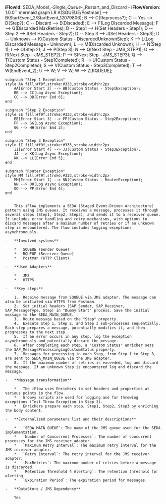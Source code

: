 **iFlowId**: SEDA_Model_-_Single_Queue_-_Restart_and_Discard - **iFlowVersion**: 1.0.0```mermaid
graph LR
    A[SQUEUE/Postman] --> B(StartEvent_2/StartEvent_12079806);
    B --> C{Reprocess?};
    C -- Yes --> D{Step?};
    C -- Discard --> E(Discaded);
    E --> F(Log Discarded Message);
    F --> G(Discarded MaxRetries);
    D -- Step1 --> H(Set Headers - Step1);
    D -- Step 2 --> I(Set Headers - Step2);
    D -- Step 3 --> J(Set Headers - Step3);
    D -- Unknown --> K(Custom Status - DiscardedUnknownStep);
    K --> L(Log Discarded Message - Unknown);
    L --> M(Discarded Unknown);
    H --> N(Step 1);
    I --> O(Step 2);
    J --> P(Step 3);
    N --> Q(Next Step - JMS_STEP1);
    O --> R(Next Step - JMS_STEP2);
    P --> S(Next Step - JMS_STEP3);
    Q --> T(Custom Status - Step1Completed);
    R --> U(Custom Status - Step2Completed);
    S --> V(Custom Status - Step3Completed);
    T --> W(EndEvent_2);
    U --> W;
    V --> W;
    W --> Z[RQUEUE];
    
    subgraph "Step 1 Exception"
    style AA fill:#f9f,stroke:#333,stroke-width:2px
        AA[Error Start 2] --> BB(Custom Status - Step1Exception);
        BB --> CC(Log Async Exception);
        CC --> DD[Error End 6];
    end
    
    subgraph "Step 2 Exception"
    style EE fill:#f9f,stroke:#333,stroke-width:2px
        EE[Error Start 3] --> FF(Custom Status - Step2Exception);
        FF --> GG(Log Async Exception);
        GG --> HH[Error End 3];
    end

    subgraph "Step 3 Exception"
    style II fill:#f9f,stroke:#333,stroke-width:2px
        II[Error Start 4] --> JJ(Custom Status - Step3Exception);
        JJ --> KK(Log Async Exception);
        KK --> LL[Error End 5];
    end
    
    subgraph "Router Exception"
    style MM fill:#f9f,stroke:#333,stroke-width:2px
        MM[Error Start 1] --> NN(Custom Status - RouterException);
        NN --> OO(Log Async Exception);
        OO --> PP[Error End 4];
    end
```-   **Brief description of the iFlow**

    This iFlow implements a SEDA (Staged Event-Driven Architecture) pattern using JMS queues. It receives a message, processes it through several steps (Step1, Step2, Step3), and sends it to a receiver queue. It includes error handling and retry mechanisms, with options to discard messages after a maximum number of retries or if an unknown step is encountered. The flow includes logging exceptions asynchronously.

-   **Involved systems**

    *   SQUEUE (Sender Queue)
    *   RQUEUE (Receiver Queue)
    *   Postman (HTTP Client)

-   **Used Adapters**

    *   JMS
    *   HTTPS

-   **Key steps**

    1.  Receive message from SQUEUE via JMS adapter. The message can also be initiated via HTTPS from Postman.
    2.  Set initial headers (SAP_Sender, SAP_Receiver, SAP_MessageType, Step) in "Dummy Start" process. Save the initial message to the SEDA_MAIN_QUEUE.
    3.  Route message based on the "Step" property.
    4.  Execute Step 1, Step 2, and Step 3 sub-processes sequentially. Each step prepares a message, potentially modifies it, and then progresses to the next step.
    5.  If an error occurs in any step, log the exception asynchronously and potentially discard the message.
    6.  After completing each step, a "Custom Status" enricher sets the SAP_MessageProcessingLogCustomStatus property.
    7.  Messages for processing in each Step, from Step 1 to Step 3, are sent to SEDA_MAIN_QUEUE via the JMS adapter.
    8.  If the maximum number of retries is exceeded, log and discard the message. If an unknown Step is encountered log and discard the message.

-   **Message transformation**

    *   The iFlow uses Enrichers to set headers and properties at various points in the flow.
    *   Groovy scripts are used for logging and for throwing exceptions (Test Throw Exception in Step 3).
    *   Enrichers prepare each step, Step1, Step2, Step3 by enriching the body content.

-   **Externalized parameters list and their descriptions**

    *   `SEDA_MAIN_QUEUE`: The name of the JMS queue used for the SEDA implementation.
    *   `Number of Concurrent Processes`: The number of concurrent processes for the JMS receiver adapter.
    *   `Maximum Retry Interval`: The maximum retry interval for the JMS receiver adapter.
    *   `Retry Interval`: The retry interval for the JMS receiver adapter.
    *   `MaxRetries`: The maximum number of retries before a message is discarded.
    *   `Retention Threshold 4 Alerting`: The retention threshold for alerting.
    *   `Expiration Period`: The expiration period for messages.

-   **DataStore / JMS Dependency**

    Yes